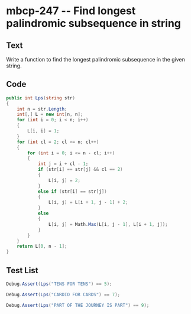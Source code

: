 # mbcp-247 -- Find longest palindromic subsequence in string

## Text

Write a function to find the longest palindromic subsequence in the given string.

## Code

```csharp
public int Lps(string str) 
{
    int n = str.Length; 
    int[,] L = new int[n, n]; 
    for (int i = 0; i < n; i++) 
    {
        L[i, i] = 1;
    }
    for (int cl = 2; cl <= n; cl++) 
    {
        for (int i = 0; i <= n - cl; i++) 
        {
            int j = i + cl - 1;
            if (str[i] == str[j] && cl == 2) 
            {
                L[i, j] = 2;
            }
            else if (str[i] == str[j]) 
            {
                L[i, j] = L[i + 1, j - 1] + 2;
            }
            else 
            {
                L[i, j] = Math.Max(L[i, j - 1], L[i + 1, j]);
            }
        }
    }
    return L[0, n - 1];
}
```

## Test List

```csharp
Debug.Assert(Lps("TENS FOR TENS") == 5);
```

```csharp
Debug.Assert(Lps("CARDIO FOR CARDS") == 7);
```

```csharp
Debug.Assert(Lps("PART OF THE JOURNEY IS PART") == 9);
```

